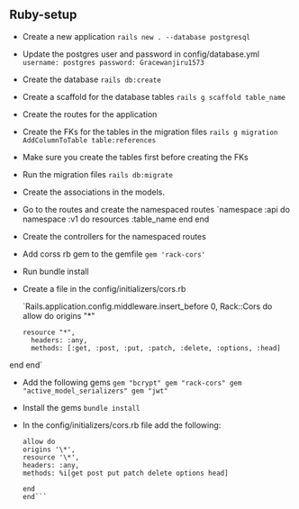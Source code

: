 ## Ruby-setup

- Create a new application
  `rails new . --database postgresql`

- Update the postgres user and password in config/database.yml
  `  username: postgres
password: Gracewanjiru1573`

- Create the database
  `rails db:create`

- Create a scaffold for the database tables
  `rails g scaffold table_name`

- Create the routes for the application

- Create the FKs for the tables in the migration files
  `rails g migration AddColumnToTable table:references`

- Make sure you create the tables first before creating the FKs

- Run the migration files
  `rails db:migrate`

- Create the associations in the models.

- Go to the routes and create the namespaced routes
  `namespace :api do
  namespace :v1 do
  resources :table_name
  end
  end

- Create the controllers for the namespaced routes

- Add corss rb gem to the gemfile
  `gem 'rack-cors'`

- Run bundle install

- Create a file in the config/initializers/cors.rb

  `Rails.application.config.middleware.insert_before 0, Rack::Cors do
  allow do
  origins "\*"

      resource "*",
        headers: :any,
        methods: [:get, :post, :put, :patch, :delete, :options, :head]

end
end`

- Add the following gems
  `gem "bcrypt"
gem "rack-cors"
gem "active_model_serializers"
gem "jwt"`

- Install the gems
  `bundle install`

- In the config/initializers/cors.rb file add the following:

  ````Rails.application.config.middleware.insert_before 0, Rack::Cors do
  allow do
  origins '\*',
  resource '\*',
  headers: :any,
  methods: %i[get post put patch delete options head]

  end
  end```
  ````
